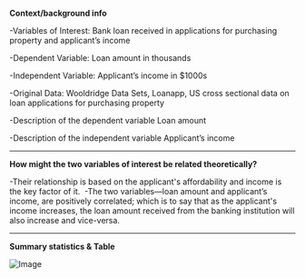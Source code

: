 ****Context/background info****

-Variables of Interest: Bank loan received in applications for purchasing property and 
applicant’s income 

-Dependent Variable: Loan amount in thousands  

-Independent Variable: Applicant’s income in $1000s 

-Original Data: Wooldridge Data Sets, Loanapp, US cross sectional data on loan 
applications for purchasing property 

-Description of the dependent variable Loan amount 

-Description of the independent variable Applicant’s income

-------------------------------------------------------------------------------------------------
****How might the two variables of interest be related theoretically?****

-Their relationship is based on the applicant's affordability and income is the key factor of it. 
-The two variables—loan amount and applicant’s income, are positively correlated; which is to say that
as the applicant's income increases, the loan amount received from the banking institution will also increase and vice-versa.

--------------------------------------------------------------------------------------------------
****Summary statistics & Table****

![Image](https://github.com/user-attachments/assets/b05ec9dc-7738-487c-99ef-4d0633b24164)
